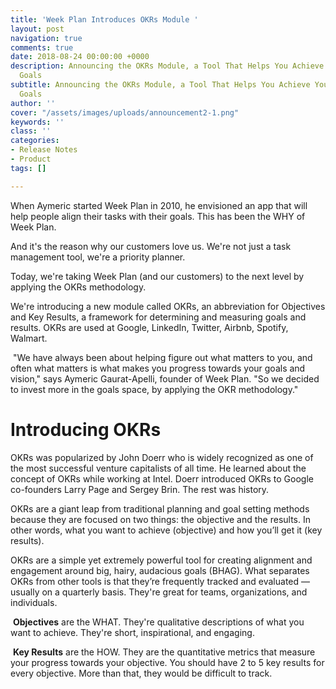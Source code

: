 ```yaml
---
title: 'Week Plan Introduces OKRs Module '
layout: post
navigation: true
comments: true
date: 2018-08-24 00:00:00 +0000
description: Announcing the OKRs Module, a Tool That Helps You Achieve Your Most Important
  Goals
subtitle: Announcing the OKRs Module, a Tool That Helps You Achieve Your Most Important
  Goals
author: ''
cover: "/assets/images/uploads/announcement2-1.png"
keywords: ''
class: ''
categories:
- Release Notes
- Product
tags: []

---
```

When Aymeric started Week Plan in 2010, he envisioned an app that will help people align their tasks with their goals. This has been the WHY of Week Plan. 

And it's the reason why our customers love us. We're not just a task management tool, we're a priority planner. 

Today, we're taking Week Plan (and our customers) to the next level by applying the OKRs methodology. 

We're introducing a new module called OKRs, an abbreviation for Objectives and Key Results, a framework for determining and measuring goals and results. OKRs are used at Google, LinkedIn, Twitter, Airbnb, Spotify, Walmart.

 "We have always been about helping figure out what matters to you, and often what matters is what makes you progress towards your goals and vision," says Aymeric Gaurat-Apelli, founder of Week Plan. "So we decided to invest more in the goals space, by applying the OKR methodology."

# Introducing OKRs

OKRs was popularized by John Doerr who is widely recognized as one of the most successful venture capitalists of all time. He learned about the concept of OKRs while working at Intel. Doerr introduced OKRs to Google co-founders Larry Page and Sergey Brin. The rest was history. 

OKRs are a giant leap from traditional planning and goal setting methods because they are focused on two things: the objective and the results. In other words, what you want to achieve (objective) and how you’ll get it (key results). 

OKRs are a simple yet extremely powerful tool for creating alignment and engagement around big, hairy, audacious goals (BHAG). What separates OKRs from other tools is that they’re frequently tracked and evaluated — usually on a quarterly basis. They're great for teams, organizations, and individuals. 

 **Objectives** are the WHAT. They're qualitative descriptions of what you want to achieve. They're short, inspirational, and engaging. 

 **Key Results** are the HOW. They are the quantitative metrics that measure your progress towards your objective. You should have 2 to 5 key results for every objective. More than that, they would be difficult to track.
